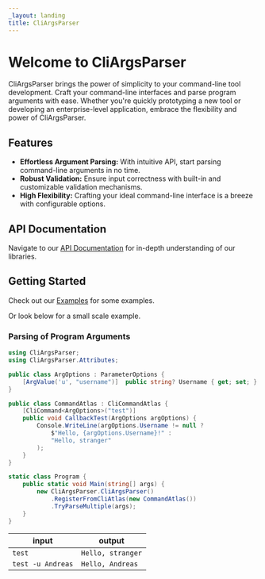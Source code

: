 ```yaml
---
_layout: landing
title: CliArgsParser
---
```


# Welcome to CliArgsParser

CliArgsParser brings the power of simplicity to your command-line tool development.
Craft your command-line interfaces and parse program arguments with ease. Whether you're quickly prototyping a new tool or developing an enterprise-level application, embrace the flexibility and power of CliArgsParser.

## Features

- **Effortless Argument Parsing:** With intuitive API, start parsing command-line arguments in no time.
- **Robust Validation:** Ensure input correctness with built-in and customizable validation mechanisms.
- **High Flexibility:** Crafting your ideal command-line interface is a breeze with configurable options.

## API Documentation

Navigate to our [API Documentation](./api) for in-depth understanding of our libraries.

## Getting Started

Check out our [Examples](https://github.com/code-of-chaos/CliArgsParser-cs/tree/core/examples) for some examples.

Or look below for a small scale example.

### Parsing of Program Arguments
```csharp
using CliArgsParser;
using CliArgsParser.Attributes;

public class ArgOptions : ParameterOptions {
    [ArgValue('u', "username")]  public string? Username { get; set; }
}

public class CommandAtlas : CliCommandAtlas {
    [CliCommand<ArgOptions>("test")]
    public void CallbackTest(ArgOptions argOptions) {
        Console.WriteLine(argOptions.Username != null ? 
            $"Hello, {argOptions.Username}!" : 
            "Hello, stranger"
        );
    }
}

static class Program {
    public static void Main(string[] args) {
        new CliArgsParser.CliArgsParser()
            .RegisterFromCliAtlas(new CommandAtlas())
            .TryParseMultiple(args);
    }
}
```

| input             | output            |
|-------------------|-------------------|
| `test`            | `Hello, stranger` |
| `test -u Andreas` | `Hello, Andreas`  |